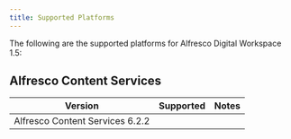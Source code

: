 ```yaml
---
title: Supported Platforms
---
```

The following are the supported platforms for Alfresco Digital Workspace 1.5:

## Alfresco Content Services

| Version | Supported | Notes |
| ------- | --------- | ----- |
| Alfresco Content Services 6.2.2 | | |
